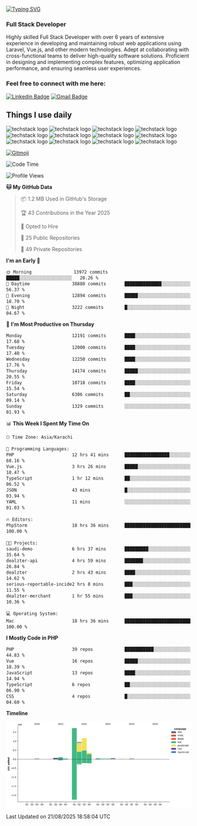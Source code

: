 [![Typing SVG](https://readme-typing-svg.demolab.com?font=Permanent+Marker&size=31&pause=1000&color=00A11F&center=true&random=false&width=435&lines=Hi+%F0%9F%91%8B%2C+I'm+Waheed+Sindhani)](https://git.io/typing-svg)
### Full Stack Developer
Highly skilled Full Stack Developer with over 6 years of extensive experience in developing and maintaining robust web applications using Laravel, Vue.js, and other modern technologies. Adept at collaborating with cross-functional teams to deliver high-quality software solutions. Proficient in designing and implementing complex features, optimizing application performance, and ensuring seamless user experiences. 

### Feel free to connect with me here:

[![Linkedin Badge](https://img.shields.io/badge/-waheedsindhani-blue?style=flat-square&logo=Linkedin&logoColor=white&link=https://www.linkedin.com/in/waheed-sindhani/)](https://www.linkedin.com/in/waheed-sindhani/)
[![Gmail Badge](https://img.shields.io/badge/-waheed.eliccs@gmail.com-c14438?style=flat-square&logo=Gmail&logoColor=white&link=mailto:waheed.eliccs@gmail.com)](mailto:waheed.eliccs@gmail.com)

## Things I use daily
![techstack logo](https://readme-components.vercel.app/api?component=logo&logo=react&text=false&animation=spin&fill=000000&svgfill=2d79c7)
![techstack logo](https://readme-components.vercel.app/api?component=logo&logo=vue.js&text=false&fill=000000&svgfill=4FC08D)
![techstack logo](https://readme-components.vercel.app/api?component=logo&logo=laravel&text=false&fill=000000&svgfill=FF2D20)
![techstack logo](https://readme-components.vercel.app/api?component=logo&logo=javascript&text=false&fill=000000&svgfill=F7DF1E)
![techstack logo](https://readme-components.vercel.app/api?component=logo&logo=mysql&text=false&fill=000000&svgfill=4479A1)
![techstack logo](https://readme-components.vercel.app/api?component=logo&logo=quasar&text=false&svgfill=050A14&fill=ffffaa&animation=spin)
![techstack logo](https://readme-components.vercel.app/api?component=logo&logo=typescript&text=false&fill=000000&svgfill=3178C6)
![techstack logo](https://readme-components.vercel.app/api?component=logo&logo=node.js&text=false&fill=000000&svgfill=5FA04E)
![techstack logo](https://readme-components.vercel.app/api?component=logo&logo=tailwindcss&text=false&fill=000000&svgfill=06B6D4)
![techstack logo](https://readme-components.vercel.app/api?component=logo&logo=docker&text=false&fill=000000&svgfill=2496ED)
![techstack logo](https://readme-components.vercel.app/api?component=logo&logo=linux&text=false&fill=000000&svgfill=FCC624)
![techstack logo](https://readme-components.vercel.app/api?component=logo&logo=amazonaws&text=false&fill=000000&svgfill=232F3E)



<!--
**Sindhani/sindhani** is a ✨ _special_ ✨ repository because its `README.md` (this file) appears on your GitHub profile.

Here are some ideas to get you started:

- 🔭 I’m currently working on ...
- 🌱 I’m currently learning ...
- 👯 I’m looking to collaborate on ...
- 🤔 I’m looking for help with ...
- 💬 Ask me about ...
- 📫 How to reach me: ...
- 😄 Pronouns: ...
- ⚡ Fun fact: ...
-->
<a href="https://gitmoji.dev">
  <img
    src="https://img.shields.io/badge/gitmoji-%20😜%20😍-FFDD67.svg?style=flat-square"
    alt="Gitmoji"
  />
</a>

<!--START_SECTION:waka-->
![Code Time](http://img.shields.io/badge/Code%20Time-1%2C090%20hrs%2055%20mins-blue)

![Profile Views](http://img.shields.io/badge/Profile%20Views-0-blue)

**🐱 My GitHub Data** 

> 📦 1.2 MB Used in GitHub's Storage 
 > 
> 🏆 43 Contributions in the Year 2025
 > 
> 💼 Opted to Hire
 > 
> 📜 25 Public Repositories 
 > 
> 🔑 49 Private Repositories 
 > 
**I'm an Early 🐤** 

```text
🌞 Morning                13972 commits       █████░░░░░░░░░░░░░░░░░░░░   20.26 % 
🌆 Daytime                38880 commits       ██████████████░░░░░░░░░░░   56.37 % 
🌃 Evening                12894 commits       █████░░░░░░░░░░░░░░░░░░░░   18.70 % 
🌙 Night                  3222 commits        █░░░░░░░░░░░░░░░░░░░░░░░░   04.67 % 
```
📅 **I'm Most Productive on Thursday** 

```text
Monday                   12191 commits       ████░░░░░░░░░░░░░░░░░░░░░   17.68 % 
Tuesday                  12000 commits       ████░░░░░░░░░░░░░░░░░░░░░   17.40 % 
Wednesday                12250 commits       ████░░░░░░░░░░░░░░░░░░░░░   17.76 % 
Thursday                 14174 commits       █████░░░░░░░░░░░░░░░░░░░░   20.55 % 
Friday                   10718 commits       ████░░░░░░░░░░░░░░░░░░░░░   15.54 % 
Saturday                 6306 commits        ██░░░░░░░░░░░░░░░░░░░░░░░   09.14 % 
Sunday                   1329 commits        ░░░░░░░░░░░░░░░░░░░░░░░░░   01.93 % 
```


📊 **This Week I Spent My Time On** 

```text
🕑︎ Time Zone: Asia/Karachi

💬 Programming Languages: 
PHP                      12 hrs 41 mins      █████████████████░░░░░░░░   68.16 % 
Vue.js                   3 hrs 26 mins       █████░░░░░░░░░░░░░░░░░░░░   18.47 % 
TypeScript               1 hr 12 mins        ██░░░░░░░░░░░░░░░░░░░░░░░   06.52 % 
JSON                     43 mins             █░░░░░░░░░░░░░░░░░░░░░░░░   03.94 % 
YAML                     11 mins             ░░░░░░░░░░░░░░░░░░░░░░░░░   01.03 % 

🔥 Editors: 
PhpStorm                 18 hrs 36 mins      █████████████████████████   100.00 % 

🐱‍💻 Projects: 
saudi-demo               6 hrs 37 mins       █████████░░░░░░░░░░░░░░░░   35.64 % 
dealzter-api             4 hrs 59 mins       ███████░░░░░░░░░░░░░░░░░░   26.84 % 
dealzter                 2 hrs 43 mins       ████░░░░░░░░░░░░░░░░░░░░░   14.62 % 
serious-reportable-incide2 hrs 8 mins        ███░░░░░░░░░░░░░░░░░░░░░░   11.55 % 
dealzter-merchant        1 hr 55 mins        ███░░░░░░░░░░░░░░░░░░░░░░   10.36 % 

💻 Operating System: 
Mac                      18 hrs 36 mins      █████████████████████████   100.00 % 
```

**I Mostly Code in PHP** 

```text
PHP                      39 repos            ███████████░░░░░░░░░░░░░░   44.83 % 
Vue                      16 repos            █████░░░░░░░░░░░░░░░░░░░░   18.39 % 
JavaScript               13 repos            ████░░░░░░░░░░░░░░░░░░░░░   14.94 % 
TypeScript               6 repos             ██░░░░░░░░░░░░░░░░░░░░░░░   06.90 % 
CSS                      4 repos             █░░░░░░░░░░░░░░░░░░░░░░░░   04.60 % 
```



**Timeline**

![Lines of Code chart](https://raw.githubusercontent.com/Sindhani/Sindhani/main/assets/bar_graph.png)


 Last Updated on 21/08/2025 18:58:04 UTC
<!--END_SECTION:waka-->
